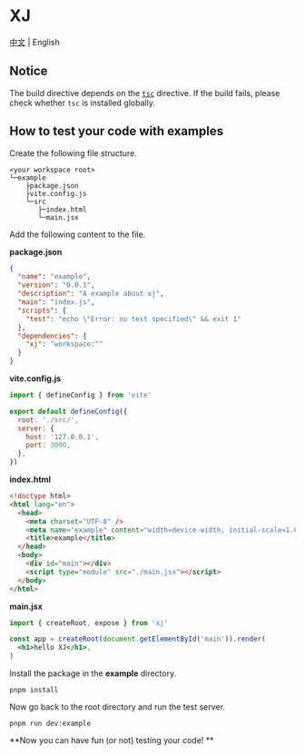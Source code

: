# XJ

[中文](./README_CN.md) | English

## Notice

The build directive depends on the [`tsc`](https://www.typescriptlang.org/docs/handbook/compiler-options.html) directive. If the build fails, please check whether `tsc` is installed globally.

## How to test your code with examples

Create the following file structure.

```
<your workspace root>
└─example
    ├package.json
    ├vite.config.js
    └─src
       ├─index.html
       └─main.jsx
```

Add the following content to the file.

**package.json**

```json
{
  "name": "example",
  "version": "0.0.1",
  "description": "A example about xj",
  "main": "index.js",
  "scripts": {
    "test": "echo \"Error: no test specified\" && exit 1"
  },
  "dependencies": {
    "xj": "workspace:^"
  }
}
```

**vite.config.js**

```js
import { defineConfig } from 'vite'

export default defineConfig({
  root: './src/',
  server: {
    host: '127.0.0.1',
    port: 3000,
  },
})
```

**index.html**

```html
<!doctype html>
<html lang="en">
  <head>
    <meta charset="UTF-8" />
    <meta name="example" content="width=device-width, initial-scale=1.0" />
    <title>example</title>
  </head>
  <body>
    <div id="main"></div>
    <script type="module" src="./main.jsx"></script>
  </body>
</html>
```

**main.jsx**

```jsx
import { createRoot, expose } from 'xj'

const app = createRoot(document.getElementById('main')).render(
  <h1>hello XJ</h1>,
)
```

Install the package in the **example** directory.

```shell
pnpm install
```

Now go back to the root directory and run the test server.

```shell
pnpm run dev:example
```

**Now you can have fun (or not) testing your code! **
